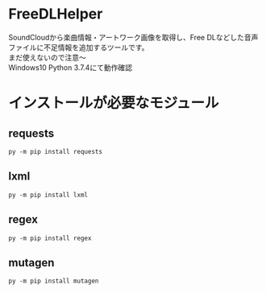 # FreeDLHelper
SoundCloudから楽曲情報・アートワーク画像を取得し、Free DLなどした音声ファイルに不足情報を追加するツールです。\
まだ使えないので注意～\
Windows10 Python 3.7.4にて動作確認 

# インストールが必要なモジュール
## requests
`py -m pip install requests`
## lxml
`py -m pip install lxml`
## regex
`py -m pip install regex`
## mutagen
`py -m pip install mutagen`
